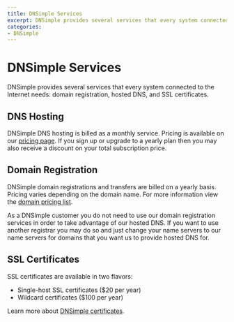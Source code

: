 ```yaml
---
title: DNSimple Services
excerpt: DNSimple provides several services that every system connected to the internet needs—such as domain registration, hosted DNS, and SSL certificates.
categories:
- DNSimple
---
```


# DNSimple Services

DNSimple provides several services that every system connected to the Internet needs: domain registration, hosted DNS, and SSL certificates.

## DNS Hosting

DNSimple DNS hosting is billed as a monthly service. Pricing is available on our [pricing page](https://dnsimple.com/pricing). If you sign up or upgrade to a yearly plan then you may also receive a discount on your total subscription price.

## Domain Registration

DNSimple domain registrations and transfers are billed on a yearly basis. Pricing varies depending on the domain name. For more information view the [domain pricing list](https://dnsimple.com/tld-pricing).

As a DNSimple customer you do not need to use our domain registration services in order to take advantage of our hosted DNS. If you want to use another registrar you may do so and just change your name servers to our name servers for domains that you want us to provide hosted DNS for.

## SSL Certificates

SSL certificates are available in two flavors:

- Single-host SSL certificates ($20 per year)
- Wildcard certificates ($100 per year)

Learn more about [DNSimple certificates](/articles/ssl-certificates).

